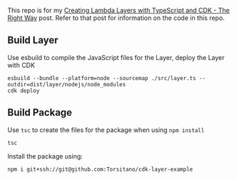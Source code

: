 This repo is for my [Creating Lambda Layers with TypeScript and CDK - The Right Way](https://www.shawntorsitano.com/2022/06/19/creating-lambda-layers-with-typescript-and-cdk-the-right-way/) post. Refer to that post for information on the code in this repo.

## Build Layer

Use esbuild to compile the JavaScript files for the Layer, deploy the Layer with CDK

```shell
esbuild --bundle --platform=node --sourcemap ./src/layer.ts --outdir=dist/layer/nodejs/node_modules
cdk deploy
```

## Build Package

Use `tsc` to create the files for the package when using `npm install`

```shell
tsc
```

Install the package using:

```shell
npm i git+ssh://git@github.com:Torsitano/cdk-layer-example
```